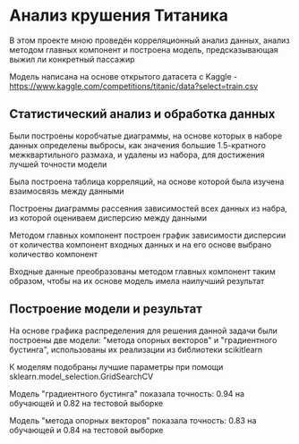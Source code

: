 # Анализ крушения Титаника

В этом проекте мною проведён корреляционный анализ данных, анализ методом главных компонент и построена модель, предсказывающая выжил ли конкретный пассажир

Модель написана на основе открытого датасета с Kaggle - https://www.kaggle.com/competitions/titanic/data?select=train.csv

## Статистический анализ и обработка данных

Были построены коробчатые диаграммы, на основе которых в наборе данных определены выбросы, как значения большие 1.5-кратного межквартильного размаха, и удалены из набора, для достижения лучшей точности модели

Была построена таблица корреляций, на основе которой была изучена взаимосвязь между данными

Построены диаграммы рассеяния зависимостей всех данных из набра, из которой оцениваем дисперсию между данными

Методом главных компонент построен график зависимости дисперсии от количества компонент входных данных и на его основе выбрано количество компонент

Входные данные преобразованы методом главных компонент таким образом, чтобы на их основе модель имела наилучший результат

## Построение модели и результат

На основе графика распределения для решения данной задачи были построены две модели: "метода опорных векторов" и "градиентного бустинга", использованы их реализации из библиотеки scikitlearn

К моделям подобраны лучшие параметры при помощи sklearn.model_selection.GridSearchCV

Модель "градиентного бустинга" показала точность: 0.94 на обучающей и 0.82 на тестовой выборке

Модель "метода опорных векторов" показала точность: 0.83 на обучающей и 0.84 на тестовой выборке